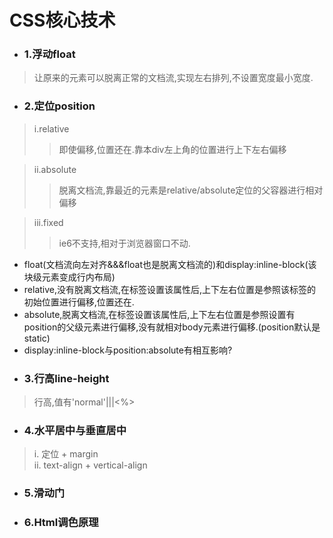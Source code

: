 # CSS核心技术
- ### 1.浮动float  
> 让原来的元素可以脱离正常的文档流,实现左右排列,不设置宽度最小宽度.  
- ### 2.定位position  
> i.relative  
>>  即使偏移,位置还在.靠本div左上角的位置进行上下左右偏移 

> ii.absolute  
>>  脱离文档流,靠最近的元素是relative/absolute定位的父容器进行相对偏移  

> iii.fixed  
>> ie6不支持,相对于浏览器窗口不动.

* float(文档流向左对齐&&&float也是脱离文档流的)和display:inline-block(该块级元素变成行内布局)  
* relative,没有脱离文档流,在标签设置该属性后,上下左右位置是参照该标签的初始位置进行偏移,位置还在.  
* absolute,脱离文档流,在标签设置该属性后,上下左右位置是参照设置有position的父级元素进行偏移,没有就相对body元素进行偏移.(position默认是static)  
* display:inline-block与position:absolute有相互影响?
- ### 3.行高line-height  
> 行高,值有'normal'|<number>|<length>|<%>
- ### 4.水平居中与垂直居中  
> i. 定位 + margin  
  ii. text-align + vertical-align
- ### 5.滑动门
- ### 6.Html调色原理